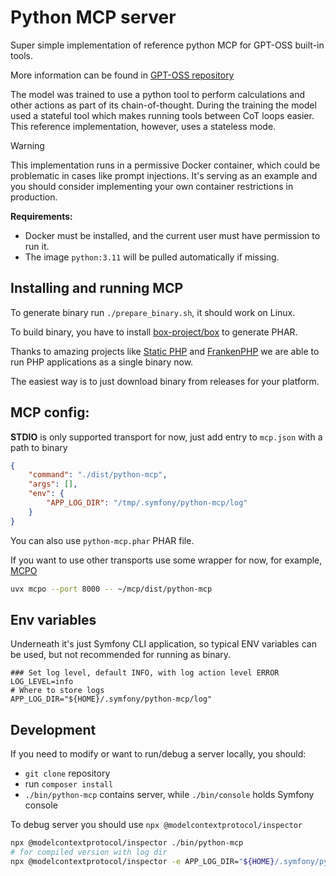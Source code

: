 # Python MCP server

Super simple implementation of reference python MCP for GPT-OSS built-in tools.

More information can be found in [GPT-OSS repository](https://github.com/openai/gpt-oss?tab=readme-ov-file#python)

The model was trained to use a python tool to perform calculations and other actions as part of its chain-of-thought. 
During the training the model used a stateful tool which makes running tools between CoT loops easier. 
This reference implementation, however, uses a stateless mode.

> [!WARNING]
> 
> This implementation runs in a permissive Docker container, which could be problematic in cases like prompt injections. It's serving as an example and you should consider implementing your own container restrictions in production.

**Requirements:**
 - Docker must be installed, and the current user must have permission to run it.
 - The image `python:3.11` will be pulled automatically if missing.

## Installing and running MCP
To generate binary run `./prepare_binary.sh`, it should work on Linux.

To build binary, you have to install [box-project/box](https://github.com/box-project/box/blob/main/doc/installation.md#composer)
to generate PHAR.

Thanks to amazing projects like [Static PHP](https://static-php.dev/en/) and [FrankenPHP](https://frankenphp.dev/docs/embed/) we are able to run PHP applications as a single binary now.

The easiest way is to just download binary from releases for your platform.

## MCP config:
**STDIO** is only supported transport for now, just add entry to `mcp.json` with a path to binary
```json
{
    "command": "./dist/python-mcp",
    "args": [],
    "env": {
        "APP_LOG_DIR": "/tmp/.symfony/python-mcp/log"
    }
}
```
You can also use `python-mcp.phar` PHAR file.

If you want to use other transports use some wrapper for now, for example, [MCPO](https://github.com/open-webui/mcpo)

```bash
uvx mcpo --port 8000 -- ~/mcp/dist/python-mcp
```

## Env variables
Underneath it's just Symfony CLI application, so typical ENV variables can be used, but not recommended for running as binary.
```dotenv
### Set log level, default INFO, with log action level ERROR
LOG_LEVEL=info
# Where to store logs
APP_LOG_DIR="${HOME}/.symfony/python-mcp/log"
```

## Development

If you need to modify or want to run/debug a server locally, you should:
- `git clone` repository
- run `composer install`
- `./bin/python-mcp` contains server, while `./bin/console` holds Symfony console

To debug server you should use `npx @modelcontextprotocol/inspector`

```bash
npx @modelcontextprotocol/inspector ./bin/python-mcp
# for compiled version with log dir
npx @modelcontextprotocol/inspector -e APP_LOG_DIR="${HOME}/.symfony/python-mcp/log" ./dist/python-mcp
```

